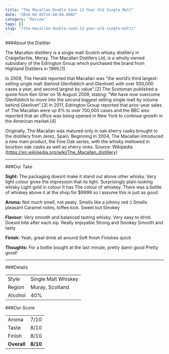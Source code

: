 ```yaml
---
title: "The Macallan Double Cask 12 Year Old Single Malt"
date: "2018-04-05T14:48:06.000Z"
category: "Review"
tags: []
slug: "/the-macallan-double-cask-12-year-old-single-malt/"
---
```

###About the Distiller

The Macallan distillery is a single malt Scotch whisky distillery in Craigellachie, Moray. The Macallan Distillers Ltd, is a wholly owned subsidiary of the Edrington Group which purchased the brand from Highland Distillers in 1999.[1]

In 2009, The Herald reported that Macallan was "the world’s third largest-selling single malt (behind Glenfiddich and Glenlivet) with over 500,000 cases a year, and second largest by value".[2] The Scotsman published a quote from Ken Grier on 16 August 2009, stating: "We have now overcome Glenfiddich to move into the second biggest selling single malt by volume behind Glenlivet".[3] In 2011, Edrington Group reported that prior-year sales of The Macallan were up 8% to over 700,000 cases and the BBC also reported that an office was being opened in New York to continue growth in the American market.[4]

Originally, The Macallan was matured only in oak sherry casks brought to the distillery from Jerez, Spain. Beginning in 2004, The Macallan introduced a new main product, the Fine Oak series, with the whisky mellowed in bourbon oak casks as well as sherry ones. Source: Wikipedia (https://en.wikipedia.org/wiki/The_Macallan_distillery)

---

###Our Take

**Sight:**
The packaging doesnt make it stand out above other whisky. Very light colour gives the impression that its light.
Surprisingly plain looking whisky
Light gold in colour
It has The colour of whiskey. There was a bottle of whiskey above it at the shop for $9999 so I assume this is just as good

**Aroma:** 
Not much smell, not peaty. Smells like a johnny red :)
Smells pleasant
Caramel notes, toffee kick. Sweet but Smokey

**Flavour:** 
Very smooth and balanced tasting whisky. Very easy to drink. Doesnt bite after each sip. Really enjoyable
Strong and Smokey
Smooth and tasty

**Finish:** 
Yeah, great drink all around
Soft finish
Finishes quick

**Thoughts:**
For a bottle bought at the last minute, pretty damn good
Pretty good!

---

###Details
<table>  
<tr>  
<td class="grey">Style</td><td>Single Malt Whiskey</td>  
</tr>  
<tr>  
<td class="grey">Region</td><td>Muray, Scotland</td>  
</tr>  
<tr>  
<td class="grey">Alcohol</td><td>40%</td>  
</tr>  
</table>


###Our Score
<table class="score-table">  
<tr>  
<td class="grey">Aroma</td><td>7/10</td>  
</tr>  
<tr>  
<td class="grey">Taste</td><td>8/10</td>  
</tr>  
<tr>  
<td class="grey">Finish</td><td>8/10</td>  
</tr>  
<tr>  
<td class="grey"><strong>Overall</strong></td><td><strong>8/10</strong></td>  
</tr>  
</table>
    